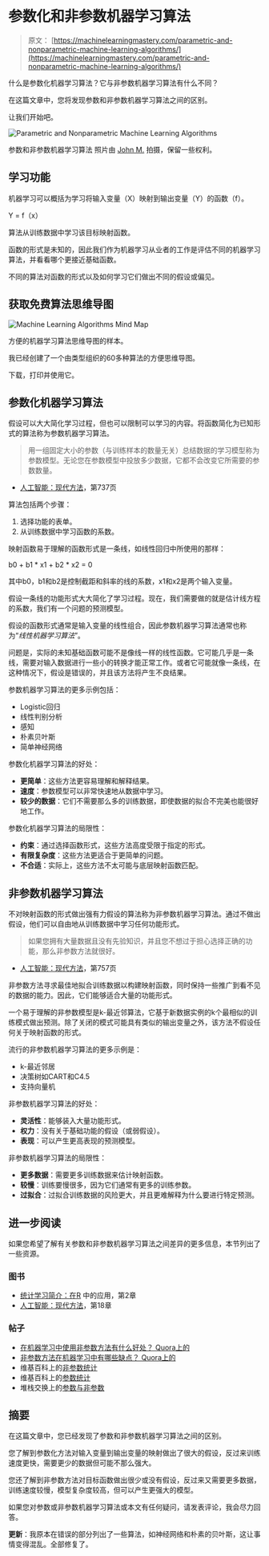 # 参数化和非参数机器学习算法

> 原文： [https://machinelearningmastery.com/parametric-and-nonparametric-machine-learning-algorithms/](https://machinelearningmastery.com/parametric-and-nonparametric-machine-learning-algorithms/)

什么是参数化机器学习算法？它与非参数机器学习算法有什么不同？

在这篇文章中，您将发现参数和非参数机器学习算法之间的区别。

让我们开始吧。

![Parametric and Nonparametric Machine Learning Algorithms](img/b326598ff8e5e20a2984032cbe165115.jpg)

参数和非参数机器学习算法
照片由 [John M.](https://www.flickr.com/photos/luxxeon/8251183362) 拍摄，保留一些权利。

## 学习功能

机器学习可以概括为学习将输入变量（X）映射到输出变量（Y）的函数（f）。

Y = f（x）

算法从训练数据中学习该目标映射函数。

函数的形式是未知的，因此我们作为机器学习从业者的工作是评估不同的机器学习算法，并看看哪个更接近基础函数。

不同的算法对函数的形式以及如何学习它们做出不同的假设或偏见。

## 获取免费算法思维导图

![Machine Learning Algorithms Mind Map](img/2ce1275c2a1cac30a9f4eea6edd42d61.jpg)

方便的机器学习算法思维导图的样本。

我已经创建了一个由类型组织的60多种算法的方便思维导图。

下载，打印并使用它。

## 参数化机器学习算法

假设可以大大简化学习过程，但也可以限制可以学习的内容。将函数简化为已知形式的算法称为参数机器学习算法。

> 用一组固定大小的参数（与训练样本的数量无关）总结数据的学习模型称为参数模型。无论您在参数模型中投放多少数据，它都不会改变它所需要的参数数量。

- [人工智能：现代方法](http://www.amazon.com/dp/0136042597?tag=inspiredalgor-20)，第737页

算法包括两个步骤：

1.  选择功能的表单。
2.  从训练数据中学习函数的系数。

映射函数易于理解的函数形式是一条线，如线性回归中所使用的那样：

b0 + b1 * x1 + b2 * x2 = 0

其中b0，b1和b2是控制截距和斜率的线的系数，x1和x2是两个输入变量。

假设一条线的功能形式大大简化了学习过程。现在，我们需要做的就是估计线方程的系数，我们有一个问题的预测模型。

假设的函数形式通常是输入变量的线性组合，因此参数机器学习算法通常也称为“_线性机器学习算法_”。

问题是，实际的未知基础函数可能不是像线一样的线性函数。它可能几乎是一条线，需要对输入数据进行一些小的转换才能正常工作。或者它可能就像一条线，在这种情况下，假设是错误的，并且该方法将产生不良结果。

参数机器学习算法的更多示例包括：

*   Logistic回归
*   线性判别分析
*   感知
*   朴素贝叶斯
*   简单神经网络

参数化机器学习算法的好处：

*   **更简单**：这些方法更容易理解和解释结果。
*   **速度**：参数模型可以非常快速地从数据中学习。
*   **较少的数据**：它们不需要那么多的训练数据，即使数据的拟合不完美也能很好地工作。

参数化机器学习算法的局限性：

*   **约束**：通过选择函数形式，这些方法高度受限于指定的形式。
*   **有限复杂度**：这些方法更适合于更简单的问题。
*   **不合适**：实际上，这些方法不太可能与底层映射函数匹配。

## 非参数机器学习算法

不对映射函数的形式做出强有力假设的算法称为非参数机器学习算法。通过不做出假设，他们可以自由地从训练数据中学习任何功能形式。

> 如果您拥有大量数据且没有先验知识，并且您不想过于担心选择正确的功能，那么非参数方法就很好。

- [人工智能：现代方法](http://www.amazon.com/dp/0136042597?tag=inspiredalgor-20)，第757页

非参数方法寻求最佳地拟合训练数据以构建映射函数，同时保持一些推广到看不见的数据的能力。因此，它们能够适合大量的功能形式。

一个易于理解的非参数模型是k-最近邻算法，它基于新数据实例的k个最相似的训练模式做出预测。除了关闭的模式可能具有类似的输出变量之外，该方法不假设任何关于映射函数的形式。

流行的非参数机器学习算法的更多示例是：

*   k-最近邻居
*   决策树如CART和C4.5
*   支持向量机

非参数机器学习算法的好处：

*   **灵活性**：能够装入大量功能形式。
*   **权力**：没有关于基础功能的假设（或弱假设）。
*   **表现**：可以产生更高表现的预测模型。

非参数机器学习算法的局限性：

*   **更多数据**：需要更多训练数据来估计映射函数。
*   **较慢**：训练要慢很多，因为它们通常有更多的训练参数。
*   **过拟合**：过拟合训练数据的风险更大，并且更难解释为什么要进行特定预测。

## 进一步阅读

如果您希望了解有关参数和非参数机器学习算法之间差异的更多信息，本节列出了一些资源。

### 图书

*   [统计学习简介：在R](http://www.amazon.com/dp/1461471370?tag=inspiredalgor-20) 中的应用，第2章
*   [人工智能：现代方法](http://www.amazon.com/dp/0136042597?tag=inspiredalgor-20)，第18章

### 帖子

*   [在机器学习中使用非参数方法有什么好处？ Quora上的](https://www.quora.com/What-are-the-advantages-of-using-non-parametric-methods-in-machine-learning)
*   [非参数方法在机器学习中有哪些缺点？ Quora上的](https://www.quora.com/What-are-the-disadvantages-of-non-parametric-methods-in-machine-learning)
*   维基百科上的[非参数统计](https://en.wikipedia.org/wiki/Nonparametric_statistics)
*   维基百科上的[参数统计](https://en.wikipedia.org/wiki/Parametric_statistics)
*   堆栈交换上的[参数与非参数](http://stats.stackexchange.com/questions/50141/parametric-vs-nonparametric)

## 摘要

在这篇文章中，您已经发现了参数和非参数机器学习算法之间的区别。

您了解到参数化方法对输入变量到输出变量的映射做出了很大的假设，反过来训练速度更快，需要更少的数据但可能不那么强大。

您还了解到非参数方法对目标函数做出很少或没有假设，反过来又需要更多数据，训练速度较慢，模型复杂度较高，但可以产生更强大的模型。

如果您对参数或非参数机器学习算法或本文有任何疑问，请发表评论，我会尽力回答。

**更新**：我原本在错误的部分列出了一些算法，如神经网络和朴素的贝叶斯，这让事情变得混乱。全部修复了。